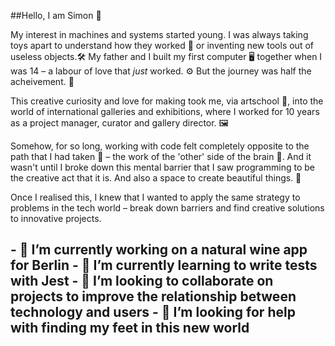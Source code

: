 ##Hello, I am Simon 🤝

My interest in machines and systems started young. I was always taking toys apart to understand how they worked 🧰 or inventing new tools out of useless objects.🛠
My father and I built my first computer 🖥 together when I was 14 – a labour of love that *just* worked. ⚙️ But the journey was half the acheivement. 🧭

This creative curiosity and love for making took me, via artschool 🎨, into the world of international galleries and exhibitions, where I worked for 10 years as a project manager, curator and gallery director. 🖼

Somehow, for so long, working with code felt completely opposite to the path that I had taken 👾 – the work of the 'other' side of the brain 🧠.  And it wasn't until I broke down this mental barrier that I saw programming to be the creative act that it is. And also a space to create beautiful things. 🍎

Once I realised this, I knew that I wanted to apply the same strategy to problems in the tech world – break down barriers and find creative solutions to innovative projects.

<h2>
- 🔭 I’m currently working on a natural wine app for Berlin
- 🌱 I’m currently learning to write tests with Jest
- 👯 I’m looking to collaborate on projects to improve the relationship between technology and users
- 🤔 I’m looking for help with finding my feet in this new world
<h2/>
